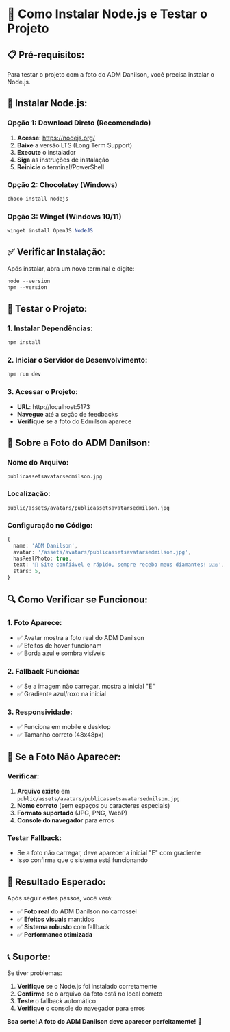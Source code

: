 # 🚀 Como Instalar Node.js e Testar o Projeto

## 📋 **Pré-requisitos:**
Para testar o projeto com a foto do ADM Danilson, você precisa instalar o Node.js.

## 🔧 **Instalar Node.js:**

### **Opção 1: Download Direto (Recomendado)**
1. **Acesse**: https://nodejs.org/
2. **Baixe** a versão LTS (Long Term Support)
3. **Execute** o instalador
4. **Siga** as instruções de instalação
5. **Reinicie** o terminal/PowerShell

### **Opção 2: Chocolatey (Windows)**
```powershell
choco install nodejs
```

### **Opção 3: Winget (Windows 10/11)**
```powershell
winget install OpenJS.NodeJS
```

## ✅ **Verificar Instalação:**
Após instalar, abra um novo terminal e digite:
```powershell
node --version
npm --version
```

## 🎯 **Testar o Projeto:**

### **1. Instalar Dependências:**
```powershell
npm install
```

### **2. Iniciar o Servidor de Desenvolvimento:**
```powershell
npm run dev
```

### **3. Acessar o Projeto:**
- **URL**: http://localhost:5173
- **Navegue** até a seção de feedbacks
- **Verifique** se a foto do Edmilson aparece

## 📸 **Sobre a Foto do ADM Danilson:**

### **Nome do Arquivo:**
```
publicassetsavatarsedmilson.jpg
```

### **Localização:**
```
public/assets/avatars/publicassetsavatarsedmilson.jpg
```

### **Configuração no Código:**
```typescript
{
  name: 'ADM Danilson',
  avatar: '/assets/avatars/publicassetsavatarsedmilson.jpg',
  hasRealPhoto: true,
  text: '💎 Site confiável e rápido, sempre recebo meus diamantes! 🇦🇴',
  stars: 5,
}
```

## 🔍 **Como Verificar se Funcionou:**

### **1. Foto Aparece:**
- ✅ Avatar mostra a foto real do ADM Danilson
- ✅ Efeitos de hover funcionam
- ✅ Borda azul e sombra visíveis

### **2. Fallback Funciona:**
- ✅ Se a imagem não carregar, mostra a inicial "E"
- ✅ Gradiente azul/roxo na inicial

### **3. Responsividade:**
- ✅ Funciona em mobile e desktop
- ✅ Tamanho correto (48x48px)

## 🚨 **Se a Foto Não Aparecer:**

### **Verificar:**
1. **Arquivo existe** em `public/assets/avatars/publicassetsavatarsedmilson.jpg`
2. **Nome correto** (sem espaços ou caracteres especiais)
3. **Formato suportado** (JPG, PNG, WebP)
4. **Console do navegador** para erros

### **Testar Fallback:**
- Se a foto não carregar, deve aparecer a inicial "E" com gradiente
- Isso confirma que o sistema está funcionando

## 🎉 **Resultado Esperado:**

Após seguir estes passos, você verá:
- ✅ **Foto real** do ADM Danilson no carrossel
- ✅ **Efeitos visuais** mantidos
- ✅ **Sistema robusto** com fallback
- ✅ **Performance otimizada**

## 📞 **Suporte:**

Se tiver problemas:
1. **Verifique** se o Node.js foi instalado corretamente
2. **Confirme** se o arquivo da foto está no local correto
3. **Teste** o fallback automático
4. **Verifique** o console do navegador para erros

**Boa sorte! A foto do ADM Danilson deve aparecer perfeitamente!** 🚀
